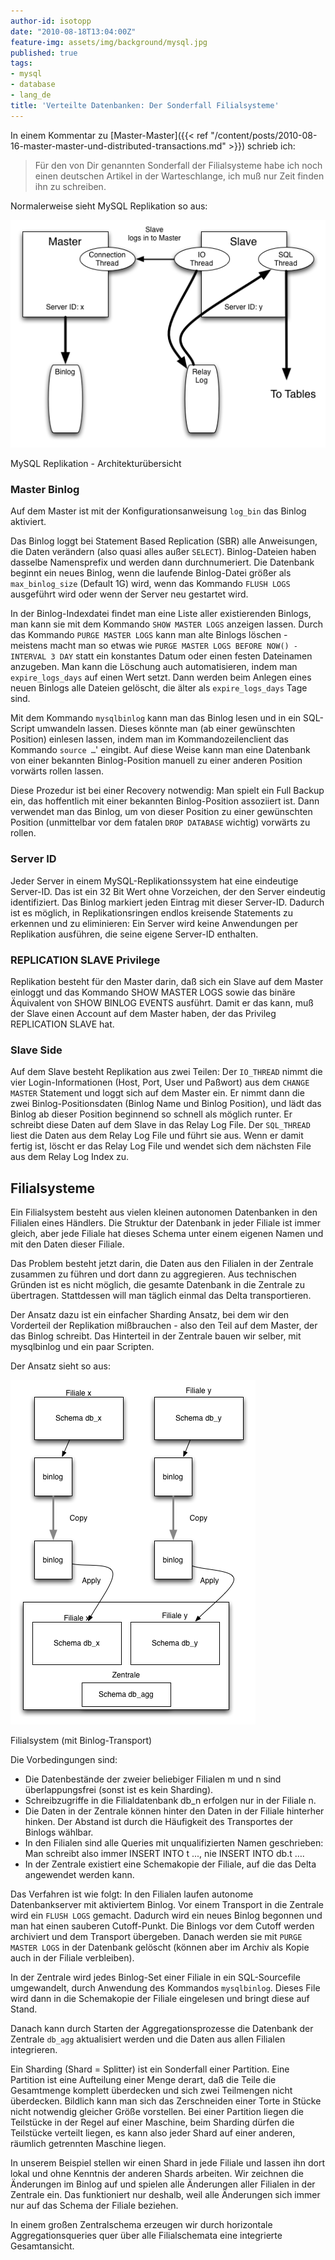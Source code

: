 ```yaml
---
author-id: isotopp
date: "2010-08-18T13:04:00Z"
feature-img: assets/img/background/mysql.jpg
published: true
tags:
- mysql
- database
- lang_de
title: 'Verteilte Datenbanken: Der Sonderfall Filialsysteme'
---
```

In einem Kommentar zu [Master-Master]({{< ref "/content/posts/2010-08-16-master-master-und-distributed-transactions.md" >}}) schrieb
ich:

> Für den von Dir genannten Sonderfall der Filialsysteme habe ich noch einen
> deutschen Artikel in der Warteschlange, ich muß nur Zeit finden ihn zu
> schreiben.

Normalerweise sieht MySQL Replikation so aus: 

![](/uploads/replication.png)

MySQL Replikation - Architekturübersicht

### Master Binlog

Auf dem Master ist mit der Konfigurationsanweisung `log_bin` das Binlog
aktiviert.

Das Binlog loggt bei Statement Based Replication (SBR) alle Anweisungen, die
Daten verändern (also quasi alles außer `SELECT`). Binlog-Dateien haben
dasselbe Namensprefix und werden dann durchnumeriert. Die Datenbank beginnt
ein neues Binlog, wenn die laufende Binlog-Datei größer als
`max_binlog_size` (Default 1G) wird, wenn das Kommando `FLUSH LOGS`
ausgeführt wird oder wenn der Server neu gestartet wird.

In der Binlog-Indexdatei findet man eine Liste aller existierenden Binlogs,
man kann sie mit dem Kommando `SHOW MASTER LOGS` anzeigen lassen. Durch das
Kommando `PURGE MASTER LOGS` kann man alte Binlogs löschen - meistens macht
man so etwas wie `PURGE MASTER LOGS BEFORE NOW() - INTERVAL 3 DAY` statt ein
konstantes Datum oder einen festen Dateinamen anzugeben. Man kann die
Löschung auch automatisieren, indem man `expire_logs_days` auf einen Wert
setzt. Dann werden beim Anlegen eines neuen Binlogs alle Dateien gelöscht,
die älter als `expire_logs_days` Tage sind.

Mit dem Kommando `mysqlbinlog` kann man das Binlog lesen und in ein SQL-Script
umwandeln lassen. Dieses könnte man (ab einer gewünschten Position) einlesen
lassen, indem man im Kommandozeilenclient das Kommando `source …`' eingibt.
Auf diese Weise kann man eine Datenbank von einer bekannten Binlog-Position
manuell zu einer anderen Position vorwärts rollen lassen.

Diese Prozedur ist bei einer Recovery notwendig: Man spielt ein Full Backup
ein, das hoffentlich mit einer bekannten Binlog-Position assoziiert ist.
Dann verwendet man das Binlog, um von dieser Position zu einer gewünschten
Position (unmittelbar vor dem fatalen `DROP DATABASE` wichtig) vorwärts zu
rollen.

### Server ID

Jeder Server in einem MySQL-Replikationssystem hat eine eindeutige
Server-ID. Das ist ein 32 Bit Wert ohne Vorzeichen, der den Server eindeutig
identifiziert. Das Binlog markiert jeden Eintrag mit dieser Server-ID.
Dadurch ist es möglich, in Replikationsringen endlos kreisende Statements zu
erkennen und zu eliminieren: Ein Server wird keine Anwendungen per
Replikation ausführen, die seine eigene Server-ID enthalten.

### REPLICATION SLAVE Privilege

Replikation besteht für den Master darin, daß sich ein Slave auf dem Master
einloggt und das Kommando SHOW MASTER LOGS sowie das binäre Äquivalent von
SHOW BINLOG EVENTS ausführt. Damit er das kann, muß der Slave einen Account
auf dem Master haben, der das Privileg REPLICATION SLAVE hat.

### Slave Side

Auf dem Slave besteht Replikation aus zwei Teilen: Der `IO_THREAD` nimmt die
vier Login-Informationen (Host, Port, User und Paßwort) aus dem `CHANGE
MASTER` Statement und loggt sich auf dem Master ein. Er nimmt dann die zwei
Binlog-Positionsdaten (Binlog Name und Binlog Position), und lädt das Binlog
ab dieser Position beginnend so schnell als möglich runter. Er schreibt
diese Daten auf dem Slave in das Relay Log File. Der `SQL_THREAD` liest die
Daten aus dem Relay Log File und führt sie aus. Wenn er damit fertig ist,
löscht er das Relay Log File und wendet sich dem nächsten File aus dem Relay
Log Index zu.

## Filialsysteme

Ein Filialsystem besteht aus vielen kleinen autonomen Datenbanken in den
Filialen eines Händlers. Die Struktur der Datenbank in jeder Filiale ist
immer gleich, aber jede Filiale hat dieses Schema unter einem eigenen Namen
und mit den Daten dieser Filiale.

Das Problem besteht jetzt darin, die Daten aus den Filialen in der Zentrale
zusammen zu führen und dort dann zu aggregieren. Aus technischen Gründen ist
es nicht möglich, die gesamte Datenbank in die Zentrale zu übertragen.
Stattdessen will man täglich einmal das Delta transportieren.

Der Ansatz dazu ist ein einfacher Sharding Ansatz, bei dem wir den
Vorderteil der Replikation mißbrauchen - also den Teil auf dem Master, der
das Binlog schreibt. Das Hinterteil in der Zentrale bauen wir selber, mit
mysqlbinlog und ein paar Scripten.

Der Ansatz sieht so aus:

![](/uploads/filialen.png)

Filialsystem (mit Binlog-Transport)

Die Vorbedingungen sind: 

- Die Datenbestände der zweier beliebiger Filialen m und n sind
überlappungsfrei (sonst ist es kein Sharding).
- Schreibzugriffe in die Filialdatenbank db_n erfolgen nur in der Filiale
n.
- Die Daten in der Zentrale können hinter den Daten in der Filiale hinterher
hinken. Der Abstand ist durch die Häufigkeit des Transportes der Binlogs
wählbar.
- In den Filialen sind alle Queries mit unqualifizierten Namen geschrieben:
Man schreibt also immer INSERT INTO t
..., nie INSERT INTO db.t ….
- In der Zentrale existiert eine Schemakopie der Filiale, auf die das Delta
angewendet werden kann.

Das Verfahren ist wie folgt: In den Filialen laufen autonome Datenbankserver
mit aktiviertem Binlog. Vor einem Transport in die Zentrale wird ein `FLUSH
LOGS` gemacht. Dadurch wird ein neues Binlog begonnen und man hat einen
sauberen Cutoff-Punkt. Die Binlogs vor dem Cutoff werden archiviert und dem
Transport übergeben. Danach werden sie mit `PURGE MASTER LOGS` in der
Datenbank gelöscht (können aber im Archiv als Kopie auch in der Filiale
verbleiben).

In der Zentrale wird jedes Binlog-Set einer Filiale in ein SQL-Sourcefile
umgewandelt, durch Anwendung des Kommandos `mysqlbinlog`. Dieses File wird
dann in die Schemakopie der Filiale eingelesen und bringt diese auf Stand.

Danach kann durch Starten der Aggregationsprozesse die Datenbank der
Zentrale `db_agg` aktualisiert werden und die Daten aus allen Filialen
integrieren.

Ein Sharding (Shard = Splitter) ist ein Sonderfall einer Partition. Eine
Partition ist eine Aufteilung einer Menge derart, daß die Teile die
Gesamtmenge komplett überdecken und sich zwei Teilmengen nicht überdecken.
Bildlich kann man sich das Zerschneiden einer Torte in Stücke nicht
notwendig gleicher Größe vorstellen. Bei einer Partition liegen die
Teilstücke in der Regel auf einer Maschine, beim Sharding dürfen die
Teilstücke verteilt liegen, es kann also jeder Shard auf einer anderen,
räumlich getrennten Maschine liegen.

In unserem Beispiel stellen wir einen Shard in jede Filiale und lassen ihn
dort lokal und ohne Kenntnis der anderen Shards arbeiten. Wir zeichnen die
Änderungen im Binlog auf und spielen alle Änderungen aller Filialen in der
Zentrale ein. Das funktioniert nur deshalb, weil alle Änderungen sich immer
nur auf das Schema der Filiale beziehen.

In einem großen Zentralschema erzeugen wir durch horizontale
Aggregationsqueries quer über alle Filialschemata eine integrierte
Gesamtansicht.
